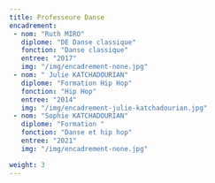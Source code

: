 ```yaml
---
title: Professeure Danse
encadrement:
 - nom: "Ruth MIRO"
   diplome: "DE Danse classique"
   fonction: "Danse classique"
   entree: "2017"
   img: "/img/encadrement-none.jpg"
 - nom: " Julie KATCHADOURIAN"
   diplome: "Formation Hip Hop"
   fonction: "Hip Hop"
   entree: "2014"
   img: "/img/encadrement-julie-katchadourian.jpg"
 - nom: "Sophie KATCHADOURIAN"
   diplome: "Formation "
   fonction: "Danse et hip hop"
   entree: "2021"
   img: "/img/encadrement-none.jpg"

weight: 3
---
```

